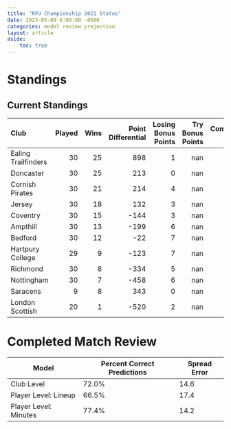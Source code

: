 ```yaml
---  
title: "RFU Championship 2021 Status"  
date: 2023-05-09 6:00:00 -0500  
categories: model review projection  
layout: article  
aside:  
    toc: true  
---
```

# Standings

## Current Standings


| Club                |   Played |   Wins |   Point Differential |   Losing Bonus Points |   Try Bonus Points |   Competition Points |
|:--------------------|---------:|-------:|---------------------:|----------------------:|-------------------:|---------------------:|
| Ealing Trailfinders |       30 |     25 |                  898 |                     1 |                nan |                  101 |
| Doncaster           |       30 |     25 |                  213 |                     0 |                nan |                  100 |
| Cornish Pirates     |       30 |     21 |                  214 |                     4 |                nan |                   88 |
| Jersey              |       30 |     18 |                  132 |                     3 |                nan |                   77 |
| Coventry            |       30 |     15 |                 -144 |                     3 |                nan |                   63 |
| Ampthill            |       30 |     13 |                 -199 |                     6 |                nan |                   58 |
| Bedford             |       30 |     12 |                  -22 |                     7 |                nan |                   55 |
| Hartpury College    |       29 |      9 |                 -123 |                     7 |                nan |                   45 |
| Richmond            |       30 |      8 |                 -334 |                     5 |                nan |                   39 |
| Nottingham          |       30 |      7 |                 -458 |                     6 |                nan |                   34 |
| Saracens            |        9 |      8 |                  343 |                     0 |                nan |                   32 |
| London Scottish     |       20 |      1 |                 -520 |                     2 |                nan |                    8 |



# Completed Match Review


| Model | Percent Correct Predictions | Spread Error |
| ------ | ------ | ------ |
| Club Level | 72.0% | 14.6 |
| Player Level: Lineup | 66.5% | 17.4 |
| Player Level: Minutes | 77.4% | 14.2 |

